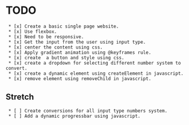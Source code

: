 # TODO
     * [x] Create a basic single page website.
     * [x] Use flexbox.
     * [x] Need to be responsive.
     * [x] Get the input from the user using input type.
     * [x] center the content using css.
     * [x] Apply gradient animation using @keyframes rule.
     * [x] create  a button and style using css.
     * [x] create a dropdown for selecting different number system to convert.
     * [x] create a dynamic element using createElement in javascript.
     * [x] remove element using removeChild in javascript.

## Stretch
     * [ ] Create conversions for all input type numbers system.
     * [ ] Add a dynamic progressbar using javascript.
